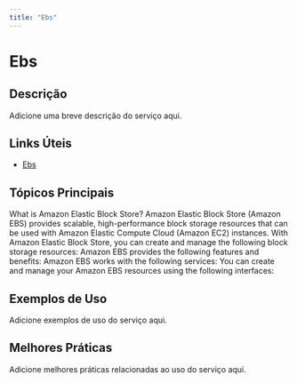 ```yaml
---
title: "Ebs"
---
```


# Ebs

## Descrição

Adicione uma breve descrição do serviço aqui.

## Links Úteis

- [Ebs](https://docs.aws.amazon.com/AWSEC2/latest/UserGuide/AmazonEBS.html)

## Tópicos Principais

What is Amazon Elastic Block Store?
Amazon Elastic Block Store (Amazon EBS) provides scalable, high-performance block storage 
  resources that can be used with Amazon Elastic Compute Cloud (Amazon EC2) instances. With Amazon Elastic Block Store, 
  you can create and manage the following block storage resources:
Amazon EBS provides the following features and benefits:
Amazon EBS works with the following services:
You can create and manage your Amazon EBS resources using the following interfaces:

## Exemplos de Uso

Adicione exemplos de uso do serviço aqui.

## Melhores Práticas

Adicione melhores práticas relacionadas ao uso do serviço aqui.
